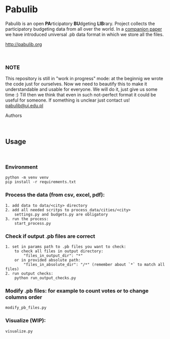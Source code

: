 # Pabulib

Pabulib is an open <b>PA</b>rticipatory <b>BU</b>dgeting <b>LIB</b>rary. Project collects the participatory budgeting data from all over the world. In a [companion paper](http://pabulib.org/format) we have introduced universal .pb data format in which we store all the files.

http://pabulib.org

<br>

### <b>NOTE</b>
This repository is still in "work in progress" mode: at the beginnig we wrote the code just for ourselves. Now we need to beautify this to make it understandable and usable for everyone. We will do it, just give us some time :) Till then we think that even in such not-perfect format it could be useful for someone. If something is unclear just contact us! <pabulib@uj.edu.pl>

Authors

<br>


## Usage
<br>

### Environment
```
python -m venv venv
pip install -r requirements.txt
```

### Process the data (from csv, excel, pdf):
```
1. add data to data/<city> directory
2. add all needed scritps to process_data/cities/<city>
    settings.py and budgets.py are obligatory
3. run the process:
    start_process.py
```

### Check if output .pb files are correct
```
1. set in params path to .pb files you want to check:
    to check all files in output directory:
        "files_in_output_dir": "*"
    or in provided absolute path:
        "files_in_absolute_dir": "/*" (remember about `*` to match all files)
2. run output checks:
    python run_output_checks.py
```

### Modify .pb files: for example to count votes or to change columns order
```
modify_pb_files.py
```

### Visualize (WIP):
```
visualize.py
```